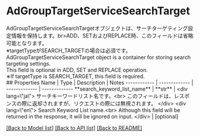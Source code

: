 # AdGroupTargetServiceSearchTarget

<div lang=\"ja\"> AdGroupTargetServiceSearchTargetオブジェクトは、サーチターゲティング設定情報を保持します。br>ADD、SETおよびREPLACE時、このフィールドは省略可能となります。<br> ※targetTypeがSEARCH_TARGETの場合は必須です。 </div> <div lang=\"en\"> AdGroupTargetServiceSearchTarget object is a container for storing search targeting settings.<br> This field is optional in ADD, SET and REPLACE operation.<br> ∗If targetType is SEARCH_TARGET, this field is required. </div> 
## Properties
Name | Type | Description | Notes
------------ | ------------- | ------------- | -------------
**search_keyword_list_name** | **str** | &lt;div lang&#x3D;\&quot;ja\&quot;&gt; サーチキーワードリスト名です。&lt;br&gt; このフィールドは、レスポンスの際に返却されますが、リクエストの際には無視されます。 &lt;/div&gt; &lt;div lang&#x3D;\&quot;en\&quot;&gt; Search Keyword List name.&lt;br&gt; Although this field will be returned in the response, it will be ignored on input. &lt;/div&gt;  | [optional] 

[[Back to Model list]](../README.md#documentation-for-models) [[Back to API list]](../README.md#documentation-for-api-endpoints) [[Back to README]](../README.md)


